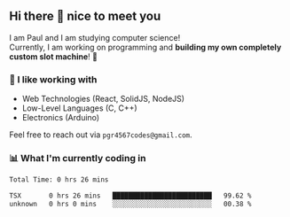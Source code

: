 ## Hi there 👋 nice to meet you

I am Paul and I am studying computer science!  
Currently, I am working on programming and **building my own completely custom slot machine**! 🎰

### 🔭 I like working with
- Web Technologies (React, SolidJS, NodeJS)
- Low-Level Languages (C, C++)
- Electronics (Arduino)

Feel free to reach out via `pgr4567codes@gmail.com`.

### 📊 What I'm currently coding in
<!--START_SECTION:waka-->

```txt
Total Time: 0 hrs 26 mins

TSX       0 hrs 26 mins   █████████████████████████   99.62 %
unknown   0 hrs 0 mins    ░░░░░░░░░░░░░░░░░░░░░░░░░   00.38 %
```

<!--END_SECTION:waka-->
